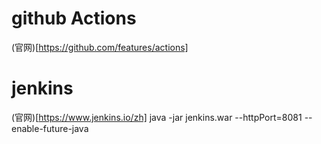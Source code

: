 
# github Actions
(官网)[https://github.com/features/actions]

# jenkins
(官网)[https://www.jenkins.io/zh]
java -jar jenkins.war --httpPort=8081 --enable-future-java